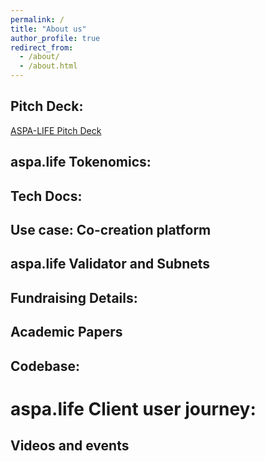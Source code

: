 ```yaml
---
permalink: /
title: "About us"
author_profile: true
redirect_from: 
  - /about/
  - /about.html
---                                                                                    
```

## Pitch Deck:
[ASPA-LIFE Pitch Deck](https://docsend.com/view/vq4ymdpy8ctpnr5i)

## aspa.life Tokenomics:

## Tech Docs:

## Use case: Co-creation platform

## aspa.life Validator and Subnets

## Fundraising Details:

## Academic Papers

## Codebase:
# aspa.life Client user journey:

## Videos and events
